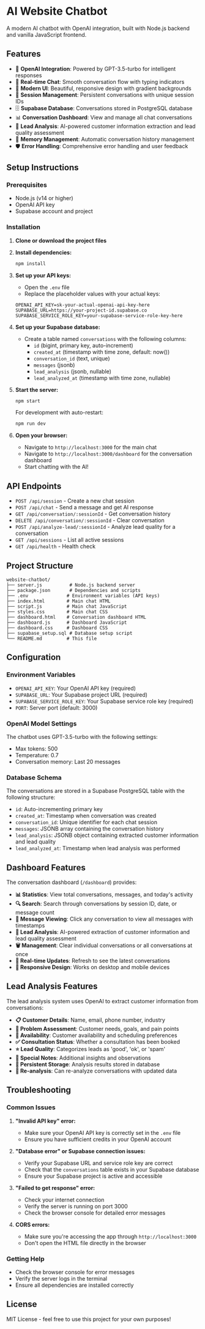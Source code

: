 # AI Website Chatbot

A modern AI chatbot with OpenAI integration, built with Node.js backend and vanilla JavaScript frontend.

## Features

- 🤖 **OpenAI Integration**: Powered by GPT-3.5-turbo for intelligent responses
- 💬 **Real-time Chat**: Smooth conversation flow with typing indicators
- 🎨 **Modern UI**: Beautiful, responsive design with gradient backgrounds
- 📝 **Session Management**: Persistent conversations with unique session IDs
- 🗄️ **Supabase Database**: Conversations stored in PostgreSQL database
- 📊 **Conversation Dashboard**: View and manage all chat conversations
- 🎯 **Lead Analysis**: AI-powered customer information extraction and lead quality assessment
- 🔄 **Memory Management**: Automatic conversation history management
- 🛡️ **Error Handling**: Comprehensive error handling and user feedback

## Setup Instructions

### Prerequisites

- Node.js (v14 or higher)
- OpenAI API key
- Supabase account and project

### Installation

1. **Clone or download the project files**

2. **Install dependencies:**
   ```bash
   npm install
   ```

3. **Set up your API keys:**
   - Open the `.env` file
   - Replace the placeholder values with your actual keys:
   ```
   OPENAI_API_KEY=sk-your-actual-openai-api-key-here
   SUPABASE_URL=https://your-project-id.supabase.co
   SUPABASE_SERVICE_ROLE_KEY=your-supabase-service-role-key-here
   ```

4. **Set up your Supabase database:**
   - Create a table named `conversations` with the following columns:
     - `id` (bigint, primary key, auto-increment)
     - `created_at` (timestamp with time zone, default: now())
     - `conversation_id` (text, unique)
     - `messages` (jsonb)
     - `lead_analysis` (jsonb, nullable)
     - `lead_analyzed_at` (timestamp with time zone, nullable)

5. **Start the server:**
   ```bash
   npm start
   ```
   
   For development with auto-restart:
   ```bash
   npm run dev
   ```

6. **Open your browser:**
   - Navigate to `http://localhost:3000` for the main chat
   - Navigate to `http://localhost:3000/dashboard` for the conversation dashboard
   - Start chatting with the AI!

## API Endpoints

- `POST /api/session` - Create a new chat session
- `POST /api/chat` - Send a message and get AI response
- `GET /api/conversation/:sessionId` - Get conversation history
- `DELETE /api/conversation/:sessionId` - Clear conversation
- `POST /api/analyze-lead/:sessionId` - Analyze lead quality for a conversation
- `GET /api/sessions` - List all active sessions
- `GET /api/health` - Health check

## Project Structure

```
website-chatbot/
├── server.js          # Node.js backend server
├── package.json       # Dependencies and scripts
├── .env              # Environment variables (API keys)
├── index.html        # Main chat HTML
├── script.js         # Main chat JavaScript
├── styles.css        # Main chat CSS
├── dashboard.html    # Conversation dashboard HTML
├── dashboard.js      # Dashboard JavaScript
├── dashboard.css     # Dashboard CSS
├── supabase_setup.sql # Database setup script
└── README.md         # This file
```

## Configuration

### Environment Variables

- `OPENAI_API_KEY`: Your OpenAI API key (required)
- `SUPABASE_URL`: Your Supabase project URL (required)
- `SUPABASE_SERVICE_ROLE_KEY`: Your Supabase service role key (required)
- `PORT`: Server port (default: 3000)

### OpenAI Model Settings

The chatbot uses GPT-3.5-turbo with the following settings:
- Max tokens: 500
- Temperature: 0.7
- Conversation memory: Last 20 messages

### Database Schema

The conversations are stored in a Supabase PostgreSQL table with the following structure:
- `id`: Auto-incrementing primary key
- `created_at`: Timestamp when conversation was created
- `conversation_id`: Unique identifier for each chat session
- `messages`: JSONB array containing the conversation history
- `lead_analysis`: JSONB object containing extracted customer information and lead quality
- `lead_analyzed_at`: Timestamp when lead analysis was performed

## Dashboard Features

The conversation dashboard (`/dashboard`) provides:

- **📊 Statistics**: View total conversations, messages, and today's activity
- **🔍 Search**: Search through conversations by session ID, date, or message count
- **💬 Message Viewing**: Click any conversation to view all messages with timestamps
- **🎯 Lead Analysis**: AI-powered extraction of customer information and lead quality assessment
- **🗑️ Management**: Clear individual conversations or all conversations at once
- **🔄 Real-time Updates**: Refresh to see the latest conversations
- **📱 Responsive Design**: Works on desktop and mobile devices

## Lead Analysis Features

The lead analysis system uses OpenAI to extract customer information from conversations:

- **📋 Customer Details**: Name, email, phone number, industry
- **🎯 Problem Assessment**: Customer needs, goals, and pain points
- **📅 Availability**: Customer availability and scheduling preferences
- **✅ Consultation Status**: Whether a consultation has been booked
- **⭐ Lead Quality**: Categorizes leads as 'good', 'ok', or 'spam'
- **📝 Special Notes**: Additional insights and observations
- **💾 Persistent Storage**: Analysis results stored in database
- **🔄 Re-analysis**: Can re-analyze conversations with updated data

## Troubleshooting

### Common Issues

1. **"Invalid API key" error:**
   - Make sure your OpenAI API key is correctly set in the `.env` file
   - Ensure you have sufficient credits in your OpenAI account

2. **"Database error" or Supabase connection issues:**
   - Verify your Supabase URL and service role key are correct
   - Check that the `conversations` table exists in your Supabase database
   - Ensure your Supabase project is active and accessible

3. **"Failed to get response" error:**
   - Check your internet connection
   - Verify the server is running on port 3000
   - Check the browser console for detailed error messages

4. **CORS errors:**
   - Make sure you're accessing the app through `http://localhost:3000`
   - Don't open the HTML file directly in the browser

### Getting Help

- Check the browser console for error messages
- Verify the server logs in the terminal
- Ensure all dependencies are installed correctly

## License

MIT License - feel free to use this project for your own purposes!
